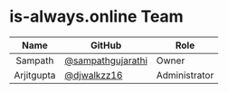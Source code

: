 # is-always.online Team

|    Name    | GitHub                                                   | Role          |
| :--------: | -------------------------------------------------------- | ------------- |
|  Sampath   | [@sampathgujarathi](https://github.com/sampathgujarathi) | Owner         |
| Arjitgupta | [@djwalkzz16](https://github.com/djwalkzz16)             | Administrator |
